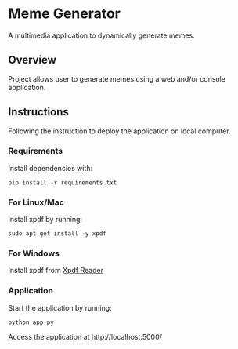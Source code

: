 # Meme Generator

A multimedia application to dynamically generate memes.

## Overview

Project allows user to generate memes using a web and/or console application. 

## Instructions

Following the instruction to deploy the application on local computer.

### Requirements

Install dependencies with:

```
pip install -r requirements.txt
```

### For Linux/Mac

Install xpdf by running:

```
sudo apt-get install -y xpdf
```

### For Windows

Install xpdf from [Xpdf Reader](https://www.xpdfreader.com/pdftotext-man.html)

### Application

Start the application by running:

```
python app.py
```

Access the application at http://localhost:5000/

